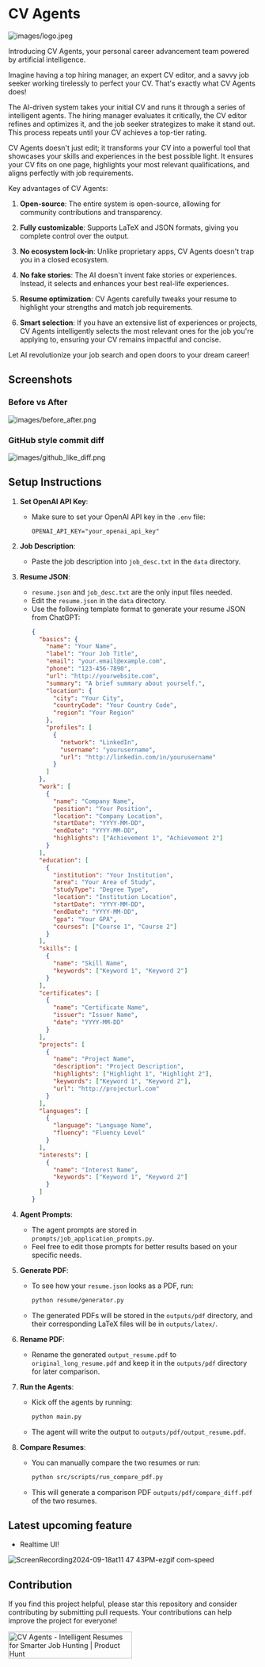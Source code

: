 # CV Agents
![images/logo.jpeg](images/logo.jpeg)

Introducing CV Agents, your personal career advancement team powered by artificial intelligence.

Imagine having a top hiring manager, an expert CV editor, and a savvy job seeker working tirelessly to perfect your CV. That's exactly what CV Agents does!

The AI-driven system takes your initial CV and runs it through a series of intelligent agents. The hiring manager evaluates it critically, the CV editor refines and optimizes it, and the job seeker strategizes to make it stand out. This process repeats until your CV achieves a top-tier rating.

CV Agents doesn't just edit; it transforms your CV into a powerful tool that showcases your skills and experiences in the best possible light. It ensures your CV fits on one page, highlights your most relevant qualifications, and aligns perfectly with job requirements.

Key advantages of CV Agents:

1. **Open-source**: The entire system is open-source, allowing for community contributions and transparency.

2. **Fully customizable**: Supports LaTeX and JSON formats, giving you complete control over the output.

3. **No ecosystem lock-in**: Unlike proprietary apps, CV Agents doesn't trap you in a closed ecosystem.

4. **No fake stories**: The AI doesn't invent fake stories or experiences. Instead, it selects and enhances your best real-life experiences.

5. **Resume optimization**: CV Agents carefully tweaks your resume to highlight your strengths and match job requirements.

6. **Smart selection**: If you have an extensive list of experiences or projects, CV Agents intelligently selects the most relevant ones for the job you're applying to, ensuring your CV remains impactful and concise.

Let AI revolutionize your job search and open doors to your dream career!

## Screenshots 

### Before vs After

![images/before_after.png](images/before_after.png)

### GitHub style commit diff

![images/github_like_diff.png](images/github_like_diff.png)



## Setup Instructions
1. **Set OpenAI API Key**:
   - Make sure to set your OpenAI API key in the `.env` file:
     ```
     OPENAI_API_KEY="your_openai_api_key"
     ```

2. **Job Description**: 
   - Paste the job description into `job_desc.txt` in the `data` directory.

3. **Resume JSON**:
   - `resume.json` and `job_desc.txt` are the only input files needed.
   - Edit the `resume.json` in the `data` directory. 
   - Use the following template format to generate your resume JSON from ChatGPT:
     ```json
     {
       "basics": {
         "name": "Your Name",
         "label": "Your Job Title",
         "email": "your.email@example.com",
         "phone": "123-456-7890",
         "url": "http://yourwebsite.com",
         "summary": "A brief summary about yourself.",
         "location": {
           "city": "Your City",
           "countryCode": "Your Country Code",
           "region": "Your Region"
         },
         "profiles": [
           {
             "network": "LinkedIn",
             "username": "yourusername",
             "url": "http://linkedin.com/in/yourusername"
           }
         ]
       },
       "work": [
         {
           "name": "Company Name",
           "position": "Your Position",
           "location": "Company Location",
           "startDate": "YYYY-MM-DD",
           "endDate": "YYYY-MM-DD",
           "highlights": ["Achievement 1", "Achievement 2"]
         }
       ],
       "education": [
         {
           "institution": "Your Institution",
           "area": "Your Area of Study",
           "studyType": "Degree Type",
           "location": "Institution Location",
           "startDate": "YYYY-MM-DD",
           "endDate": "YYYY-MM-DD",
           "gpa": "Your GPA",
           "courses": ["Course 1", "Course 2"]
         }
       ],
       "skills": [
         {
           "name": "Skill Name",
           "keywords": ["Keyword 1", "Keyword 2"]
         }
       ],
       "certificates": [
         {
           "name": "Certificate Name",
           "issuer": "Issuer Name",
           "date": "YYYY-MM-DD"
         }
       ],
       "projects": [
         {
           "name": "Project Name",
           "description": "Project Description",
           "highlights": ["Highlight 1", "Highlight 2"],
           "keywords": ["Keyword 1", "Keyword 2"],
           "url": "http://projecturl.com"
         }
       ],
       "languages": [
         {
           "language": "Language Name",
           "fluency": "Fluency Level"
         }
       ],
       "interests": [
         {
           "name": "Interest Name",
           "keywords": ["Keyword 1", "Keyword 2"]
         }
       ]
     }
     ```

4. **Agent Prompts**:
   - The agent prompts are stored in `prompts/job_application_prompts.py`.
   - Feel free to edit those prompts for better results based on your specific needs.

5. **Generate PDF**:
   - To see how your `resume.json` looks as a PDF, run:
     ```bash
     python resume/generator.py
     ```
   - The generated PDFs will be stored in the `outputs/pdf` directory, and their corresponding LaTeX files will be in `outputs/latex/`.

6. **Rename PDF**:
   - Rename the generated `output_resume.pdf` to `original_long_resume.pdf` and keep it in the `outputs/pdf` directory for later comparison.

7. **Run the Agents**:
   - Kick off the agents by running:
     ```bash
     python main.py
     ```
   - The agent will write the output to `outputs/pdf/output_resume.pdf`.

8. **Compare Resumes**:
   - You can manually compare the two resumes or run:
     ```bash
     python src/scripts/run_compare_pdf.py
     ```
   - This will generate a comparison PDF `outputs/pdf/compare_diff.pdf` of the two resumes.


## Latest upcoming feature
- Realtime UI! 

![ScreenRecording2024-09-18at11 47 43PM-ezgif com-speed](https://github.com/user-attachments/assets/dc1a9488-6b7f-445d-813d-02e005596163)


## Contribution

If you find this project helpful, please star this repository and consider contributing by submitting pull requests. Your contributions can help improve the project for everyone!


<a href="https://www.producthunt.com/posts/cv-agents?embed=true&utm_source=badge-featured&utm_medium=badge&utm_souce=badge-cv&#0045;agents" target="_blank"><img src="https://api.producthunt.com/widgets/embed-image/v1/featured.svg?post_id=490277&theme=light" alt="CV&#0032;Agents - Intelligent&#0032;Resumes&#0032;for&#0032;Smarter&#0032;Job&#0032;Hunting | Product Hunt" style="width: 250px; height: 54px;" width="250" height="54" /></a>
